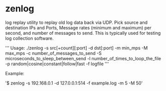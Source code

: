 # zenlog
log replay utility to replay old log data back via UDP.  Pick source and destination IPs and Ports, Message rates (minimum and maximum) per second, and number of messages to send.  This is typically used for testing log collection software.

'''
Usage: ./zenlog	-s src[+count][:port]
		-d dst[:port]
		-m min_mps
		-M max_mps
		-c number_of_messages_to_send
		-S microseconds_to_sleep_between_send
		-l number_of_times_to_loop_the_file
		-p random|cosine|constant|follow|fast
		-f logfile
'''

Example:

'$ zenlog -s 192.168.0.1 -d 127.0.0.1:514 -f example.log -m 5 -M 50'
